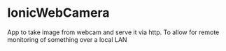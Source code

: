 # IonicWebCamera
App to take image from webcam and serve it via http. To allow for remote monitoring of something over a local LAN
